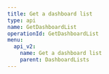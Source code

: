 ```yaml
---
title: Get a dashboard list
type: api
name: GetDashboardList
operationId: GetDashboardList
menu:
  api_v2:
    name: Get a dashboard list
    parent: DashboardLists
---
```

